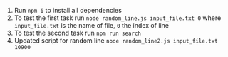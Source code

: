 1. Run `npm i` to install all dependencies 
2. To test the first task run `node random_line.js input_file.txt 0`
where `input_file.txt` is the name of file, `0` the index of line
3. To test the second task run `npm run search`
4. Updated script for random line `node random_line2.js input_file.txt 10900` 

